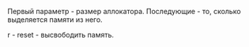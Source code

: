 Первый параметр - размер аллокатора. Последующие - то, сколько выделяется памяти из него.

r - reset - высвободить память.
